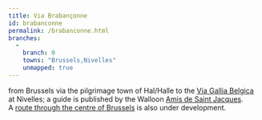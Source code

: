 ```yaml
---
title: Via Brabançonne
id: brabanconne
permalink: /brabanconne.html
branches:
  -
    branch: 0
    towns: "Brussels,Nivelles"
    unmapped: true
---
```


from Brussels via the pilgrimage town of Hal/Halle to the [Via Gallia Belgica][0] at Nivelles; a guide is published by the Walloon [Amis de Saint Jacques][1].  
A [route through the centre of Brussels][2] is also under development.

[0]: belgica.html
[1]: http://www.st-jacques.be/
[2]: http://www.st-jacques.be/spip.php?article19&lang=fr